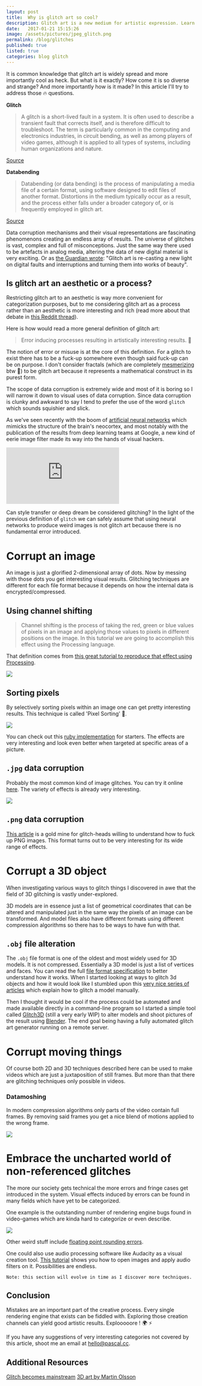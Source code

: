 ```yaml
---
layout: post
title:  Why is glitch art so cool?
description: Glitch art is a new medium for artistic expression. Learn how to make your own glitches programmatically!
date:   2017-01-21 15:15:26
image: /assets/pictures/jpeg_glitch.png
permalink: /blog/glitches
published: true
listed: true
categories: blog glitch
---
```


It is common knowledge that glitch art is widely spread and more importantly cool as heck. But what is it exactly? How come it is so diverse and strange? And more importantly how is it made? In this article I'll try to address those :fire: questions.

**Glitch**

> A glitch is a short-lived fault in a system. It is often used to describe a transient fault that corrects itself, and is therefore difficult to troubleshoot. The term is particularly common in the computing and electronics industries, in circuit bending, as well as among players of video games, although it is applied to all types of systems, including human organizations and nature.

[Source](https://en.wikipedia.org/wiki/Glitch)

**Databending**

>Databending (or data bending) is the process of manipulating a media file of a certain format, using software designed to edit files of another format. Distortions in the medium typically occur as a result, and the process either falls under a broader category of, or is frequently employed in glitch art.

[Source](https://en.wikipedia.org/wiki/Databending)

 Data corruption mechanisms and their visual representations are fascinating phenomenons creating an endless array of results. The universe of glitches is vast, complex and full of misconceptions. Just the same way there used to be artefacts in analog media, altering the data of new digital material is very exciting. Or as [the Guardian wrote](https://www.theguardian.com/artanddesign/2013/oct/25/rise-of-glitch-art): "Glitch art is re-casting a new light on digital faults and interruptions and turning them into works of beauty".

## Is glitch art an aesthetic or a process?

Restricting glitch art to an aesthetic is way more convenient for categorization purposes, but to me considering glitch art as a process rather than an aesthetic is more interesting and rich (read more about that debate in [this Reddit thread](https://www.reddit.com/r/glitch_art/comments/3cgwik/discussion_is_deep_dream_glitch_art/)).

Here is how would read a more general definition of glitch art:

>Error inducing processes resulting in artistically interesting results. :rose:

The notion of error or misuse is at the core of this definition. For a glitch to exist there has to be a fuck-up somewhere even though said fuck-up can be on purpose. I don't consider fractals (which are completely [mesmerizing](https://duckduckgo.com/?q=fractals&iax=1&ia=images) btw :rainbow:) to be glitch art because it represents a mathematical construct in its purest form.

The scope of data corruption is extremely wide and most of it is boring so I will narrow it down to visual uses of data corruption. Since data corruption is clunky and awkward to say I tend to prefer the use of the word `glitch` which sounds squishier and slick.

As we've seen recently with the boom of [artificial neural networks](https://en.wikipedia.org/wiki/Artificial_neural_network) which mimicks the structure of the brain's neocortex, and most notably with the publication of the results from deep learning teams at Google, a new kind of eerie image filter made its way into the hands of visual hackers.

<div class="post-image">
  <iframe class="post-video" src="https://www.youtube.com/embed/dbQh1I_uvjo" frameborder="0" allowfullscreen></iframe>
</div>

Can style transfer or deep dream be considered glitching? In the light of the previous definition of `glitch` we can safely assume that using neural networks to produce weird images is not glitch art because there is no fundamental error introduced.

# Corrupt an image

An image is just a glorified 2-dimensional array of dots. Now by messing with those dots you get interesting visual results. Glitching techniques are different for each file format because it depends on how the internal data is encrypted/compressed.

## Using channel shifting

>Channel shifting is the process of taking the red, green or blue values of pixels in an image and applying those values to pixels in different positions on the image. In this tutorial we are going to accomplish this effect using the Processing language.

That definition comes from [this great tutorial to reproduce that effect using Processing](http://datamoshing.com/2016/06/29/how-to-glitch-images-using-rgb-channel-shifting/).

<img class='post-image' src="https://raw.githubusercontent.com/pskl/pskl.github.io/master/assets/pictures/channel_shifting.png">

## Sorting pixels

By selectively sorting pixels within an image one can get pretty interesting results. This technique is called 'Pixel Sorting' :tada:.

<img class='post-image' src="https://raw.githubusercontent.com/pskl/pskl.github.io/master/assets/pictures/pixel_sort.png">

You can check out this [ruby implementation](https://github.com/czycha/pxlsrt) for starters. The effects are very interesting and look even better when targeted at specific areas of a picture.

## `.jpg` data corruption

Probably the most common kind of image glitches. You can try it online [here](https://snorpey.github.io/jpg-glitch/). The variety of effects is already very interesting.

<img class='post-image' src="https://raw.githubusercontent.com/pskl/pskl.github.io/master/assets/pictures/jpeg_glitch.png">

## `.png` data corruption

[This article](https://github.com/ucnv/pnglitch) is a gold mine for glitch-heads willing to understand how to fuck up PNG images. This format turns out to be very interesting for its wide range of effects.

# Corrupt a 3D object

When investigating various ways to glitch things I discovered in awe that the field of 3D glitching is vastly under-explored.

3D models are in essence just a list of geometrical coordinates that can be altered and manipulated just in the same way the pixels of an image can be transformed. And model files also have different formats using different compression algorithms so there has to be ways to have fun with that.

## `.obj` file alteration

The `.obj` file format is one of the oldest and most widely used for 3D models. It is not compressed. Essentially a 3D model is just a list of vertices and faces. You can read the full [file format specification](https://en.wikipedia.org/wiki/Wavefront_.obj_file) to better understand how it works. When I started looking at ways to glitch 3d objects and how it would look like I stumbled upon this [very nice series of articles](http://www.srcxor.org/blog/3d-glitching/) which explain how to glitch a model manually.

Then I thought it would be cool if the process could be automated and made available directly in a command-line program so I started a simple tool called [Glitch3D](https://github.com/pskl/glitch3d) (still a very early WIP) to alter models and shoot pictures of the result using [Blender](https://www.blender.org/). The end goal being having a fully automated glitch art generator running on a remote server.

# Corrupt moving things

Of course both 2D and 3D techniques described here can be used to make videos which are just a juxtaposition of still frames. But more than that there are glitching techniques only possible in videos.

### Datamoshing

In modern compression algorithms only parts of the video contain full frames. By removing said frames you get a nice blend of motions applied to the wrong frame.

<img class='post-image' src="http://pascal.cc/assets/gifs/datamoshing.gif">

# Embrace the uncharted world of non-referenced glitches

The more our society gets technical the more errors and fringe cases get introduced in the system. Visual effects induced by errors can be found in many fields which have yet to be categorized.

One example is the outstanding number of rendering engine bugs found in video-games which are kinda hard to categorize or even describe.

<img class='post-image' src="http://pascal.cc/assets/gifs/battlefield_glitch.gif">

Other weird stuff include [floating point rounding errors]('http://mantascode.com/exploring-the-realm-of-floating-point-rounding-errors/').

One could also use audio processing software like Audacity as a visual creation tool. [This tutorial]('http://www.hellocatfood.com/databending-using-audacity/') shows you how to open images and apply audio filters on it. Possibilities are endless.

`Note: this section will evolve in time as I discover more techniques.`

## Conclusion

Mistakes are an important part of the creative process. Every single rendering engine that exists can be fiddled with. Exploring those creation channels can yield good artistic results. Explooooore ! :earth_africa: :zap:

If you have any suggestions of very interesting categories not covered by this article, shoot me an email at [hello@pascal.cc](mailto:hello@pascal.cc).

## Additional Resources
[Glitch becomes mainstream](http://www.adweek.com/digital/from-marketing-to-fashion-the-glitch-has-become-one-of-todays-defining-design-trends/)
[3D art by Martin Olsson](http://martinolsson.tumblr.com/)
